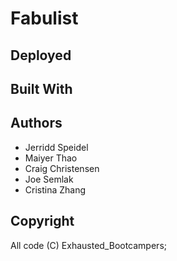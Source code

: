 # Fabulist


## Deployed


## Built With


## Authors

* Jerridd Speidel
* Maiyer Thao
* Craig Christensen
* Joe Semlak
* Cristina Zhang

## Copyright

All code (C) Exhausted_Bootcampers;